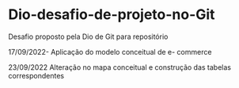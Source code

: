 # Dio-desafio-de-projeto-no-Git
Desafio proposto pela Dio de Git para repositório

17/09/2022-
Aplicação do modelo conceitual de e- commerce

23/09/2022
Alteração no mapa conceitual e construção das tabelas correspondentes
